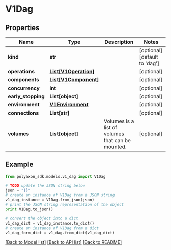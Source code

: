 # V1Dag


## Properties
Name | Type | Description | Notes
------------ | ------------- | ------------- | -------------
**kind** | **str** |  | [optional] [default to 'dag']
**operations** | [**List[V1Operation]**](V1Operation.md) |  | [optional] 
**components** | [**List[V1Component]**](V1Component.md) |  | [optional] 
**concurrency** | **int** |  | [optional] 
**early_stopping** | **List[object]** |  | [optional] 
**environment** | [**V1Environment**](V1Environment.md) |  | [optional] 
**connections** | **List[str]** |  | [optional] 
**volumes** | **List[object]** | Volumes is a list of volumes that can be mounted. | [optional] 

## Example

```python
from polyaxon_sdk.models.v1_dag import V1Dag

# TODO update the JSON string below
json = "{}"
# create an instance of V1Dag from a JSON string
v1_dag_instance = V1Dag.from_json(json)
# print the JSON string representation of the object
print V1Dag.to_json()

# convert the object into a dict
v1_dag_dict = v1_dag_instance.to_dict()
# create an instance of V1Dag from a dict
v1_dag_form_dict = v1_dag.from_dict(v1_dag_dict)
```
[[Back to Model list]](../README.md#documentation-for-models) [[Back to API list]](../README.md#documentation-for-api-endpoints) [[Back to README]](../README.md)


